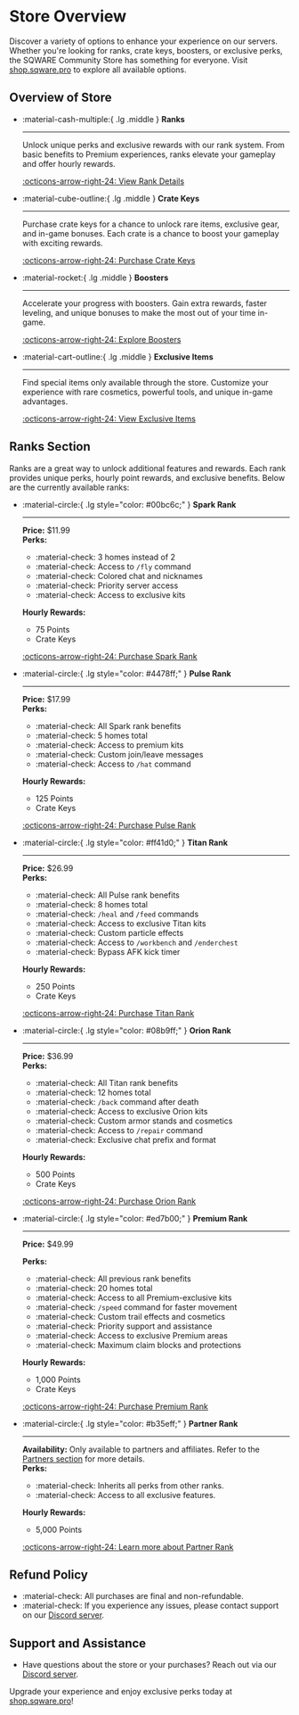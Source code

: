 # Store Overview

Discover a variety of options to enhance your experience on our servers. Whether you're looking for ranks, crate keys, boosters, or exclusive perks, the SQWARE Community Store has something for everyone. Visit [shop.sqware.pro](https://shop.sqware.pro) to explore all available options.

## Overview of Store

<div class="grid cards fluid-layout" markdown>

-   :material-cash-multiple:{ .lg .middle } __Ranks__

    <hr>

    Unlock unique perks and exclusive rewards with our rank system. From basic benefits to Premium experiences, ranks elevate your gameplay and offer hourly rewards.

    [:octicons-arrow-right-24: View Rank Details](#ranks-section)

-   :material-cube-outline:{ .lg .middle } __Crate Keys__

    <hr>

    Purchase crate keys for a chance to unlock rare items, exclusive gear, and in-game bonuses. Each crate is a chance to boost your gameplay with exciting rewards.

    [:octicons-arrow-right-24: Purchase Crate Keys](https://shop.sqware.pro)

-   :material-rocket:{ .lg .middle } __Boosters__

    <hr>

    Accelerate your progress with boosters. Gain extra rewards, faster leveling, and unique bonuses to make the most out of your time in-game.

    [:octicons-arrow-right-24: Explore Boosters](https://shop.sqware.pro)

-   :material-cart-outline:{ .lg .middle } __Exclusive Items__

    <hr>

    Find special items only available through the store. Customize your experience with rare cosmetics, powerful tools, and unique in-game advantages.

    [:octicons-arrow-right-24: View Exclusive Items](https://shop.sqware.pro)

</div>

## Ranks Section

Ranks are a great way to unlock additional features and rewards. Each rank provides unique perks, hourly point rewards, and exclusive benefits. Below are the currently available ranks:

<div class="grid cards fluid-layout" markdown>

-   :material-circle:{ .lg style="color: #00bc6c;" } __Spark Rank__

    <hr>

    **Price:** $11.99  
    **Perks:**

    - :material-check: 3 homes instead of 2
    - :material-check: Access to `/fly` command
    - :material-check: Colored chat and nicknames
    - :material-check: Priority server access
    - :material-check: Access to exclusive kits

    **Hourly Rewards:**  

    - 75 Points  
    - Crate Keys

    [:octicons-arrow-right-24: Purchase Spark Rank](https://shop.sqware.pro/package/1101454)

-   :material-circle:{ .lg style="color: #4478ff;" } __Pulse Rank__

    <hr>

    **Price:** $17.99  
    **Perks:**

    - :material-check: All Spark rank benefits
    - :material-check: 5 homes total
    - :material-check: Access to premium kits
    - :material-check: Custom join/leave messages
    - :material-check: Access to `/hat` command

    **Hourly Rewards:**  

    - 125 Points  
    - Crate Keys

    [:octicons-arrow-right-24: Purchase Pulse Rank](https://shop.sqware.pro/package/1101451)

-   :material-circle:{ .lg style="color: #ff41d0;" } __Titan Rank__

    <hr>

    **Price:** $26.99  
    **Perks:**

    - :material-check: All Pulse rank benefits
    - :material-check: 8 homes total
    - :material-check: `/heal` and `/feed` commands
    - :material-check: Access to exclusive Titan kits
    - :material-check: Custom particle effects
    - :material-check: Access to `/workbench` and `/enderchest`
    - :material-check: Bypass AFK kick timer

    **Hourly Rewards:**  

    - 250 Points  
    - Crate Keys

    [:octicons-arrow-right-24: Purchase Titan Rank](https://shop.sqware.pro/package/1101448)

-   :material-circle:{ .lg style="color: #08b9ff;" } __Orion Rank__

    <hr>

    **Price:** $36.99  
    **Perks:**

    - :material-check: All Titan rank benefits
    - :material-check: 12 homes total
    - :material-check: `/back` command after death
    - :material-check: Access to exclusive Orion kits
    - :material-check: Custom armor stands and cosmetics
    - :material-check: Access to `/repair` command
    - :material-check: Exclusive chat prefix and format

    **Hourly Rewards:**  

    - 500 Points  
    - Crate Keys

    [:octicons-arrow-right-24: Purchase Orion Rank](https://shop.sqware.pro/package/1101436)

-   :material-circle:{ .lg style="color: #ed7b00;" } __Premium Rank__

    <hr>

    **Price:** $49.99  

    **Perks:**

    - :material-check: All previous rank benefits
    - :material-check: 20 homes total
    - :material-check: Access to all Premium-exclusive kits
    - :material-check: `/speed` command for faster movement
    - :material-check: Custom trail effects and cosmetics
    - :material-check: Priority support and assistance
    - :material-check: Access to exclusive Premium areas
    - :material-check: Maximum claim blocks and protections

    **Hourly Rewards:**  

    - 1,000 Points  
    - Crate Keys

    [:octicons-arrow-right-24: Purchase Premium Rank](https://shop.sqware.pro/package/933341)

-   :material-circle:{ .lg style="color: #b35eff;" } __Partner Rank__

    <hr>

    **Availability:** Only available to partners and affiliates. Refer to the [Partners section](partners.md) for more details.  
    **Perks:**

    - :material-check: Inherits all perks from other ranks.  
    - :material-check: Access to all exclusive features.  

    **Hourly Rewards:**  

    - 5,000 Points  

    [:octicons-arrow-right-24: Learn more about Partner Rank](partners.md)

</div>

## Refund Policy

- :material-check: All purchases are final and non-refundable.
- :material-check: If you experience any issues, please contact support on our [Discord server](https://discord.sqware.pro).

## Support and Assistance

- Have questions about the store or your purchases? Reach out via our [Discord server](https://discord.sqware.pro).  

Upgrade your experience and enjoy exclusive perks today at [shop.sqware.pro](https://shop.sqware.pro)!

